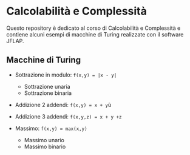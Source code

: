 # Calcolabilità e Complessità
Questo repository è dedicato al corso di Calcolabilità e Complessità e contiene alcuni esempi di macchine di Turing realizzate con il software JFLAP.

## Macchine di Turing

- Sottrazione in modulo: `f(x,y) = |x - y|`
  - Sottrazione unaria
  - Sottrazione binaria

- Addizione 2 addendi: `f(x,y) = x + y`ù

- Addizione 3 addendi: `f(x,y,z) = x + y +z`

- Massimo: `f(x,y) = max(x,y)`
  - Massimo unario
  - Massimo binario
